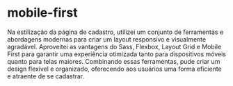 # mobile-first
 Na estilização da página de cadastro, utilizei um conjunto de ferramentas e abordagens modernas para criar um layout responsivo e visualmente agradável. Aproveitei as vantagens do Sass, Flexbox, Layout Grid e Mobile First para garantir uma experiência otimizada tanto para dispositivos móveis quanto para telas maiores. Combinando essas ferramentas, pude criar um design flexível e organizado, oferecendo aos usuários uma forma eficiente e atraente de se cadastrar.

